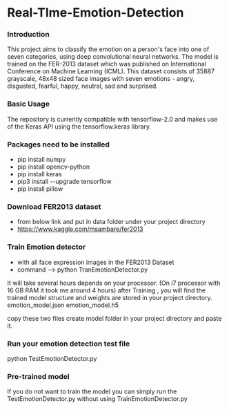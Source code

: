 # Real-TIme-Emotion-Detection  
### Introduction  
This project aims to classify the emotion on a person's face into one of seven categories, using deep convolutional neural networks. The model is trained on the FER-2013 dataset which was published on International Conference on Machine Learning (ICML). This dataset consists of 35887 grayscale, 48x48 sized face images with seven emotions - angry, disgusted, fearful, happy, neutral, sad and surprised.

### Basic Usage  
The repository is currently compatible with tensorflow-2.0 and makes use of the Keras API using the tensorflow.keras library.

### Packages need to be installed
- pip install numpy
- pip install opencv-python
- pip install keras
- pip3 install --upgrade tensorflow
- pip install pillow

### Download FER2013 dataset
- from below link and put in data folder under your project directory
- https://www.kaggle.com/msambare/fer2013

### Train Emotion detector
- with all face expression images in the FER2013 Dataset
- command --> python TranEmotionDetector.py

It will take several hours depends on your processor. (On i7 processor with 16 GB RAM it took me around 4 hours)
after Training , you will find the trained model structure and weights are stored in your project directory.
emotion_model.json
emotion_model.h5

copy these two files create model folder in your project directory and paste it.

### Run your emotion detection test file
python TestEmotionDetector.py

### Pre-trained model  
If you do not want to train the model you can simply run the TestEmotionDetector.py without using TrainEmotionDetector.py
